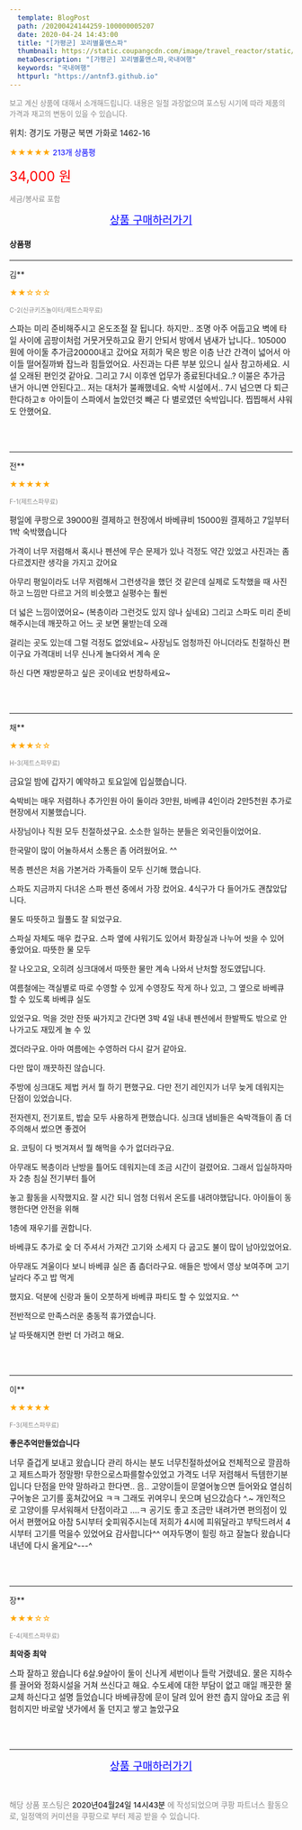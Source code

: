 ```yaml
---
  template: BlogPost
  path: /20200424144259-100000005207
  date: 2020-04-24 14:43:00
  title: "[가평군] 꼬리별풀앤스파"
  thumbnail: https://static.coupangcdn.com/image/travel_reactor/static/booking/image/pension/ddnayo/daf54baf-0c93-433b-b108-f1225a28c9c5.jpg
  metaDescription: "[가평군] 꼬리별풀앤스파,국내여행"
  keywords: "국내여행"
  httpurl: "https://antnf3.github.io"
---
```

  
<span style="color: #888;font-size:0.8rem">보고 계신 상품에 대해서 소개해드립니다.
내용은 일절 과장없으며 포스팅 시기에 따라 제품의 가격과 재고의 변동이 있을 수 있습니다.</span>
  
<span style="font-size: 0.9rem;">위치: 경기도 가평군 북면 가화로 1462-16</span>
  
<span style="color: orange;">★★★★★</span> <span style="color: blue;font-size: 0.85rem;">213개 상품평</span>
  
<span style="color: red;font-size: 1.5rem;">34,000 원</span>
  
<span style="color: #888;font-size:0.8rem">세금/봉사료 포함</span>





<p align="center"><a href="http://me2.do/GP4AG3k1" style="font-size: 1.2rem; color: blue;">상품 구매하러가기</a></p>

#### 상품평
  
---
  
김**
    
<span style="color: orange;">★★☆☆☆</span>
    
<span style="color: #888;font-size:0.7rem">C-2(신규키즈놀이터/제트스파무료)</span>
    

    
<span style="font-size: 0.9rem;">스파는 미리 준비해주시고 온도조절 잘 됩니다.
하지만.. 조명 아주 어둡고요 벽에 타일 사이에 곰팡이처럼 거뭇거뭇하고요 
환기 안되서 방에서 냄새가 납니다..
105000원에 아이둘 추가금20000내고 갔어요
저희가 묵은 방은 이층 난간 간격이 넓어서
아이들 떨어질까봐 잡느라 힘들었어요.
사진과는 다른 부분 있으니 실사 참고하세요.
시설 오래된 편인것 같아요.
그리고 7시 이후엔 업무가 종료된다네요..? 
이불은 추가금 낸거 아니면 안된다고.. 
저는 대처가 불쾌했네요.
숙박 시설에서.. 7시 넘으면 다 퇴근한다하고ㅎ 
아이들이 스파에서 놀았던것 빼곤 다 별로였던 숙박입니다.
찝찝해서 샤워도 안했어요.</span>
    
<br>
<br>

---
  
전**
    
<span style="color: orange;">★★★★★</span>
    
<span style="color: #888;font-size:0.7rem">F-1(제트스파무료)</span>
    

    
<span style="font-size: 0.9rem;">평일에 쿠팡으로 39000원 결제하고 현장에서 바베큐비 15000원 결제하고 7일부터 1박 숙박했습니다

가격이 너무 저렴해서 혹시나 펜션에 무슨 문제가 있나 걱정도 약간 있었고 사진과는 좀 다르겠지란 생각을 가지고 갔어요

아무리 평일이라도 너무 저렴해서 그런생각을 했던 것 같은데 실제로 도착했을 때 사진하고 느낌만 다르고 거의 비슷했고 실평수는 훨씬

더 넓은 느낌이였어요~ (복층이라 그런것도 있지 않나 싶네요) 그리고 스파도 미리 준비해주시는데 깨끗하고 어느 곳 보면 물받는데 오래

걸리는 곳도 있는데 그럴 걱정도 없었네요~ 사장님도 엄청까진 아니더라도 친절하신 편이구요 가격대비 너무 신나게 놀다와서 계속 운

하신 다면 재방문하고 싶은 곳이네요 번창하세요~</span>
    
<br>
<br>

---
  
채**
    
<span style="color: orange;">★★★☆☆</span>
    
<span style="color: #888;font-size:0.7rem">H-3(제트스파무료)</span>
    

    
<span style="font-size: 0.9rem;">금요일 밤에 갑자기 예약하고 토요일에 입실했습니다.

숙박비는 매우 저렴하나 추가인원 아이 둘이라 3만원, 바베큐 4인이라 2만5천원 추가로 현장에서 지불했습니다.

사장님이나 직원 모두 친절하셨구요.  소소한 일하는 분들은 외국인들이었어요.

한국말이 많이 어눌하셔서 소통은 좀 어려웠어요.  ^^

복층 펜션은 처음 가본거라 가족들이 모두 신기해 했습니다.

스파도 지금까지 다녀온 스파 펜션 중에서 가장 컸어요.  4식구가 다 들어가도 괜찮았답니다.

물도 따뜻하고 월풀도 잘 되었구요.

스파실 자체도 매우 컸구요.  스파 옆에 샤워기도 있어서 화장실과 나누어 씻을 수 있어 좋았어요.  따뜻한 물 모두

잘 나오고요, 오히려 싱크대에서 따뜻한 물만 계속 나와서 난처할 정도였답니다.

여름철에는 객실별로 따로 수영할 수 있게 수영장도 작게 하나 있고, 그 옆으로 바베큐 할 수 있도록 바베큐 실도 

있었구요.  먹을 것만 잔뜻 싸가지고 간다면 3박 4일 내내 펜션에서 한발짝도 밖으로 안 나가고도 재밌게 놀 수 있

겠더라구요.  아마 여름에는 수영하러 다시 갈거 같아요.

다만 많이 깨끗하진 않습니다.  

주방에 싱크대도 제법 커서 뭘 하기 편했구요.  다만 전기 레인지가 너무 늦게 데워지는 단점이 있었습니다.

전자렌지, 전기포트, 밥솥 모두 사용하게 편했습니다.  싱크대 냄비들은 숙박객들이 좀 더 주의해서 썼으면 좋겠어

요. 코팅이 다 벗겨져서 뭘 해먹을 수가 없더라구요.  

아무래도 복층이라 난방을 틀어도 데워지는데 조금 시간이 걸렸어요.  그래서 입실하자마자 2층 침실 전기부터 틀어

놓고 활동을 시작했지요.  잘 시간 되니 엄청 더워서 온도를 내려야했답니다.  아이들이 동행한다면 안전을 위해   

1층에 재우기를 권합니다.

바베큐도 추가로 숯 더 주셔서 가져간 고기와 소세지 다 굽고도 불이 많이 남아있었어요.

아무래도 겨울이다 보니 바베큐 실은 좀 춥더라구요.  애들은 방에서 영상 보여주며 고기 날라다 주고 밥 먹게 

했지요.  덕분에 신랑과 둘이 오붓하게 바베큐 파티도 할 수 있었지요.  ^^

전반적으로 만족스러운 충동적 휴가였습니다.

날 따뜻해지면 한번 더 가려고 해요.</span>
    
<br>
<br>

---
  
이**
    
<span style="color: orange;">★★★★★</span>
    
<span style="color: #888;font-size:0.7rem">F-3(제트스파무료)</span>
    
<span style="font-size:0.85rem">**좋은추억만들었습니다**</span>
    
<span style="font-size: 0.9rem;">너무 즐겁게 보내고 왔습니다
관리 하시는 분도 너무친절하셨어요
전체적으로 깔끔하고 제트스파가 정말짱!
무한으로스파를할수있었고 가격도 너무 저렴해서 득템한기분입니다
단점을 만약 말하라고 한다면.. 음.. 고양이들이 문열어놓으면 들어와요
열심히 구어놓은 고기를 훔쳐갔어요 ㅋㅋ 그래도 귀여우니 웃으며 넘으갔슴다 ^.~
개인적으로 고양이를 무서워해서 단점이라고 ....ㅋ
공기도 좋고 조금만 내려가면 편의점이 있어서 편했어요
아참 5시부터 숯피워주시는데 저희가 4시에 피워달라고 부탁드려서
4시부터 고기를 먹을수 있었어요 감사합니다^^
여자두명이 힐링 하고 잘놀다 왔습니다 
내년에 다시 올게요^---^</span>
    
<br>
<br>

---
  
장**
    
<span style="color: orange;">★★★☆☆</span>
    
<span style="color: #888;font-size:0.7rem">E-4(제트스파무료)</span>
    
<span style="font-size:0.85rem">**최악중 최악**</span>
    
<span style="font-size: 0.9rem;">스파 잘하고 왔습니다
6살.9살아이 둘이 신나게 세번이나 들락 거렸네요.
물은 지하수를 끌어와 정화시설을 거쳐 쓰신다고 해요.
수도세에 대한 부담이 없고 매일 깨끗한 물 교체
하신다고 설명 들었습니다
바베큐장에 문이 달려 있어 완전 춥지 않아요
조금 위험히지만 바로앞 냇가에서 돌 던지고 쌓고 놀았구요</span>
    
<br>
<br>


  
---
  
<p align="center"><a href="http://me2.do/GP4AG3k1" style="font-size: 1.2rem; color: blue;">상품 구매하러가기</a></p>
  
<br>
  
<span style="font-size: 0.85rem; color: #888;">해당 상품 포스팅은 <span style="color: #000;"> 2020년04월24일 14시43분 </span> 에 작성되었으며 쿠팡 파트너스 활동으로, 일정액의 커미션을 쿠팡으로 부터 제공 받을 수 있습니다.</span>